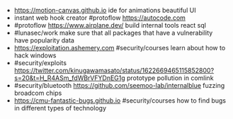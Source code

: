 - https://motion-canvas.github.io ide for animations beautiful UI
- instant web hook creator #protoflow https://autocode.com
- #protoflow https://www.airplane.dev/ build internal tools react sql
- #lunasec/work make sure that all packages that have a vulnerability have popularity data
- https://exploitation.ashemery.com #security/courses learn about how to hack windows
- #security/exploits https://twitter.com/kinugawamasato/status/1622669465115852800?s=20&t=H_R4ASm_fdWBrVFYDnEG1g prototype pollution in comlink
- #security/bluetooth https://github.com/seemoo-lab/internalblue fuzzing broadcom chips
- https://cmu-fantastic-bugs.github.io #security/courses how to find bugs in different types of technology